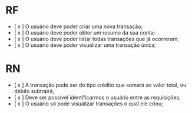 # RF

- [ x ] O usuário deve poder criar uma nova transação;
- [ x ] O usuário deve poder obter um resumo da sua conta;
- [ x ] O usuário deve poder listar todas transações que já ocorreram;
- [ x ] O usuário deve poder visualizar uma transação única;

# RN

- [ x ] A transação pode ser do tipo crédito que somará ao valor total, ou débito subtrairá;
- [ x ] Deve ser possível identificarmos o usuário entre as requisições;
- [ x ] O usuário só pode visualizar transações o qual ele criou;